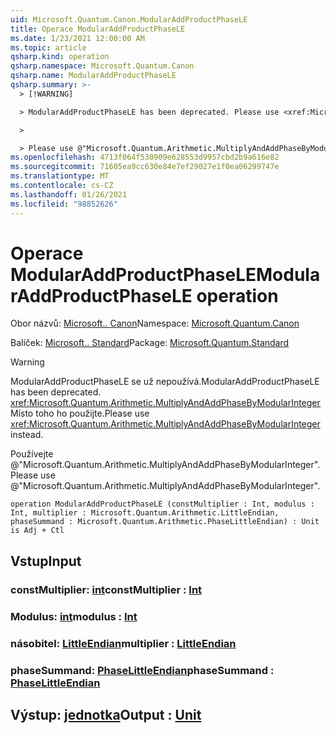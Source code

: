 ```yaml
---
uid: Microsoft.Quantum.Canon.ModularAddProductPhaseLE
title: Operace ModularAddProductPhaseLE
ms.date: 1/23/2021 12:00:00 AM
ms.topic: article
qsharp.kind: operation
qsharp.namespace: Microsoft.Quantum.Canon
qsharp.name: ModularAddProductPhaseLE
qsharp.summary: >-
  > [!WARNING]

  > ModularAddProductPhaseLE has been deprecated. Please use <xref:Microsoft.Quantum.Arithmetic.MultiplyAndAddPhaseByModularInteger> instead.

  >

  > Please use @"Microsoft.Quantum.Arithmetic.MultiplyAndAddPhaseByModularInteger".
ms.openlocfilehash: 4713f064f530909e628553d9957cbd2b9a616e82
ms.sourcegitcommit: 71605ea9cc630e84e7ef29027e1f0ea06299747e
ms.translationtype: MT
ms.contentlocale: cs-CZ
ms.lasthandoff: 01/26/2021
ms.locfileid: "98852626"
---
```

# <a name="modularaddproductphasele-operation"></a><span data-ttu-id="c3297-102">Operace ModularAddProductPhaseLE</span><span class="sxs-lookup"><span data-stu-id="c3297-102">ModularAddProductPhaseLE operation</span></span>

<span data-ttu-id="c3297-103">Obor názvů: [Microsoft.. Canon](xref:Microsoft.Quantum.Canon)</span><span class="sxs-lookup"><span data-stu-id="c3297-103">Namespace: [Microsoft.Quantum.Canon](xref:Microsoft.Quantum.Canon)</span></span>

<span data-ttu-id="c3297-104">Balíček: [Microsoft.. Standard](https://nuget.org/packages/Microsoft.Quantum.Standard)</span><span class="sxs-lookup"><span data-stu-id="c3297-104">Package: [Microsoft.Quantum.Standard](https://nuget.org/packages/Microsoft.Quantum.Standard)</span></span>


> [!WARNING]
> <span data-ttu-id="c3297-105">ModularAddProductPhaseLE se už nepoužívá.</span><span class="sxs-lookup"><span data-stu-id="c3297-105">ModularAddProductPhaseLE has been deprecated.</span></span> <span data-ttu-id="c3297-106"><xref:Microsoft.Quantum.Arithmetic.MultiplyAndAddPhaseByModularInteger>Místo toho ho použijte.</span><span class="sxs-lookup"><span data-stu-id="c3297-106">Please use <xref:Microsoft.Quantum.Arithmetic.MultiplyAndAddPhaseByModularInteger> instead.</span></span>
>
> <span data-ttu-id="c3297-107">Používejte @"Microsoft.Quantum.Arithmetic.MultiplyAndAddPhaseByModularInteger".</span><span class="sxs-lookup"><span data-stu-id="c3297-107">Please use @"Microsoft.Quantum.Arithmetic.MultiplyAndAddPhaseByModularInteger".</span></span>



```qsharp
operation ModularAddProductPhaseLE (constMultiplier : Int, modulus : Int, multiplier : Microsoft.Quantum.Arithmetic.LittleEndian, phaseSummand : Microsoft.Quantum.Arithmetic.PhaseLittleEndian) : Unit is Adj + Ctl
```


## <a name="input"></a><span data-ttu-id="c3297-108">Vstup</span><span class="sxs-lookup"><span data-stu-id="c3297-108">Input</span></span>

### <a name="constmultiplier--int"></a><span data-ttu-id="c3297-109">constMultiplier: [int](xref:microsoft.quantum.lang-ref.int)</span><span class="sxs-lookup"><span data-stu-id="c3297-109">constMultiplier : [Int](xref:microsoft.quantum.lang-ref.int)</span></span>




### <a name="modulus--int"></a><span data-ttu-id="c3297-110">Modulus: [int](xref:microsoft.quantum.lang-ref.int)</span><span class="sxs-lookup"><span data-stu-id="c3297-110">modulus : [Int](xref:microsoft.quantum.lang-ref.int)</span></span>




### <a name="multiplier--littleendian"></a><span data-ttu-id="c3297-111">násobitel: [LittleEndian](xref:Microsoft.Quantum.Arithmetic.LittleEndian)</span><span class="sxs-lookup"><span data-stu-id="c3297-111">multiplier : [LittleEndian](xref:Microsoft.Quantum.Arithmetic.LittleEndian)</span></span>




### <a name="phasesummand--phaselittleendian"></a><span data-ttu-id="c3297-112">phaseSummand: [PhaseLittleEndian](xref:Microsoft.Quantum.Arithmetic.PhaseLittleEndian)</span><span class="sxs-lookup"><span data-stu-id="c3297-112">phaseSummand : [PhaseLittleEndian](xref:Microsoft.Quantum.Arithmetic.PhaseLittleEndian)</span></span>





## <a name="output--unit"></a><span data-ttu-id="c3297-113">Výstup: [jednotka](xref:microsoft.quantum.lang-ref.unit)</span><span class="sxs-lookup"><span data-stu-id="c3297-113">Output : [Unit](xref:microsoft.quantum.lang-ref.unit)</span></span>

